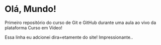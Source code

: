 # Olá, Mundo!
 Primeiro repositório do curso de Git e GitHub durante uma aula ao vivo da plataforma Curso em Vídeo!

Essa linha eu adcionei dira=etamente do site! Impressionante..

